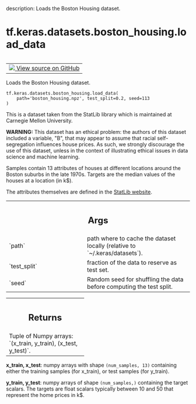 description: Loads the Boston Housing dataset.

<div itemscope itemtype="http://developers.google.com/ReferenceObject">
<meta itemprop="name" content="tf.keras.datasets.boston_housing.load_data" />
<meta itemprop="path" content="Stable" />
</div>

# tf.keras.datasets.boston_housing.load_data

<!-- Insert buttons and diff -->

<table class="tfo-notebook-buttons tfo-api nocontent" align="left">
<td>
  <a target="_blank" href="https://github.com/keras-team/keras/tree/v2.15.0/keras/datasets/boston_housing.py#L25-L88">
    <img src="https://www.tensorflow.org/images/GitHub-Mark-32px.png" />
    View source on GitHub
  </a>
</td>
</table>



Loads the Boston Housing dataset.


<pre class="devsite-click-to-copy prettyprint lang-py tfo-signature-link">
<code>tf.keras.datasets.boston_housing.load_data(
    path=&#x27;boston_housing.npz&#x27;, test_split=0.2, seed=113
)
</code></pre>



<!-- Placeholder for "Used in" -->

This is a dataset taken from the StatLib library which is maintained at
Carnegie Mellon University.

**WARNING:** This dataset has an ethical problem: the authors of this
dataset included a variable, "B", that may appear to assume that racial
self-segregation influences house prices. As such, we strongly discourage
the use of this dataset, unless in the context of illustrating ethical
issues in data science and machine learning.

Samples contain 13 attributes of houses at different locations around the
Boston suburbs in the late 1970s. Targets are the median values of
the houses at a location (in k$).

The attributes themselves are defined in the
[StatLib website](http://lib.stat.cmu.edu/datasets/boston).

<!-- Tabular view -->
 <table class="responsive fixed orange">
<colgroup><col width="214px"><col></colgroup>
<tr><th colspan="2"><h2 class="add-link">Args</h2></th></tr>

<tr>
<td>
`path`<a id="path"></a>
</td>
<td>
path where to cache the dataset locally
(relative to `~/.keras/datasets`).
</td>
</tr><tr>
<td>
`test_split`<a id="test_split"></a>
</td>
<td>
fraction of the data to reserve as test set.
</td>
</tr><tr>
<td>
`seed`<a id="seed"></a>
</td>
<td>
Random seed for shuffling the data
before computing the test split.
</td>
</tr>
</table>



<!-- Tabular view -->
 <table class="responsive fixed orange">
<colgroup><col width="214px"><col></colgroup>
<tr><th colspan="2"><h2 class="add-link">Returns</h2></th></tr>
<tr class="alt">
<td colspan="2">
Tuple of Numpy arrays: `(x_train, y_train), (x_test, y_test)`.
</td>
</tr>

</table>


**x_train, x_test**: numpy arrays with shape `(num_samples, 13)`
  containing either the training samples (for x_train),
  or test samples (for y_train).

**y_train, y_test**: numpy arrays of shape `(num_samples,)` containing the
  target scalars. The targets are float scalars typically between 10 and
  50 that represent the home prices in k$.